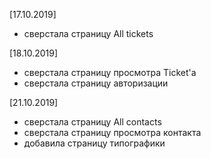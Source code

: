 [17.10.2019]
+ сверстала страницу All tickets

[18.10.2019]
+ сверстала страницу просмотра Ticket'а
+ сверстала страницу авторизации

[21.10.2019]
+ сверстала страницу All contacts
+ сверстала страницу просмотра контакта
+ добавила страницу типографики

